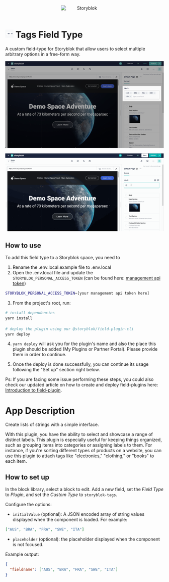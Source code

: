 <p style="text-align: center">
  <a href="https://www.storyblok.com/" rel="noopener">
 <img width=150px src="https://a.storyblok.com/f/51376/3856x824/fea44d52a9/colored-full.png" alt="Storyblok" style="display:inline-block;margin:20px;"></a>
</p>

<h1>
<img src="assets/icon.svg" height="26px">
Tags Field Type
</h1>

A custom field-type for Storyblok that allow users to select multiple arbitrary options in a free-form way.

![screenshot.gif](docs/screenshot.png)

![demo.gif](docs/demo.gif)

## How to use

To add this field type to a Storyblok space, you need to

1. Rename the .env.local.example file to .env.local
2. Open the .env.local file and update the `STORYBLOK_PERSONAL_ACCESS_TOKEN` (can be found here: [management api token](https://app.storyblok.com/#/me/account?tab=token))

```bash
STORYBLOK_PERSONAL_ACCESS_TOKEN=[your management api token here]
```

3. From the project's root, run:

```bash
# install dependencies
yarn install

# deploy the plugin using our @storyblok/field-plugin-cli
yarn deploy
```

4. `yarn deploy` will ask you for the plugin's name and also the place this plugin should be added (My Plugins or Partner Portal). Please provide them in order to continue.

5. Once the deploy is done successfully, you can continue its usage following the "Set up" section right below.

Ps: If you are facing some issue performing these steps, you could also check our updated article on how to create and deploy field-plugins here: [Introduction to field-plugin](https://www.storyblok.com/docs/plugins/introduction).

# App Description

Create lists of strings with a simple interface.

With this plugin, you have the ability to select and showcase a range of distinct labels. This plugin is especially useful for keeping things organized, such as grouping items into categories or assigning labels to them. For instance, if you're sorting different types of products on a website, you can use this plugin to attach tags like "electronics," "clothing," or "books" to each item.

## How to set up

In the block library, select a block to edit. Add a new field, set the _Field Type_ to _Plugin_, and set the _Custom
Type_ to `storyblok-tags`.

Configure the options:

- `initialValue` (optional): A JSON encoded array of string values displayed when the component is loaded. For example:

```json
["AUS", "BRA", "FRA", "SWE", "ITA"]
```

- `placeholder` (optional): the placeholder displayed when the component is not focused.

Example output:

```json
{
  "fieldname": ["AUS", "BRA", "FRA", "SWE", "ITA"]
}
```
